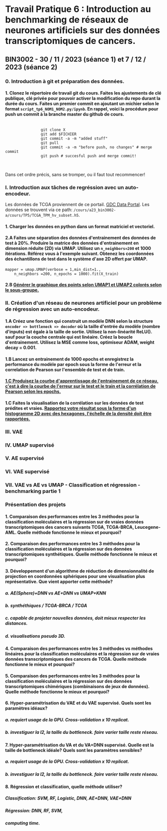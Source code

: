 <body>
    <div class="container">
        <h1>Travail Pratique 6 : Introduction au benchmarking de réseaux de neurones artificiels sur des données transcriptomiques de cancers.</h1>
        <h2>BIN3002 - 30 / 11 / 2023 (séance 1) et 7 / 12 / 2023 (séance 2) </h2>
        <h3>0. Introduction à git et préparation des données. </h3>
        <h4>1. Clonez le répertoire de travail git du cours. Faites les ajustements de clé publique, clé privée pour pouvoir activer
            la modification du repo durant la durée du cours. Faites un premier commit en ajoutant un michier selon le format
            <code>script_tp6_NOM1_NOM2.py/ipynb</code>. En rappel, voici la procédure pour push un commit à la branche master du
            github de cours.
        </h4>
            <pre>
            <code class="langugage-bash">
                git clone X 
                git add $FICHIER
                git commit -a -m "added stuff"
                git pull
                git commit -a -m "before push, no changes" # merge commit
                git push # succesful push and merge commit! 
            </code>
        </pre>
        <p>
        Dans cet ordre précis, sans se tromper, ou il faut tout recommencer!
        </p>
        <h3>I. Introduction aux tâches de regréssion avec un auto-encodeur.</h3>
        <p>
            Les données de TCGA proviennent de ce portail. <a href="https://portal.gdc.cancer.gov/" target="_blank">GDC Data Portal</a>. 
            Les données se trouvent via ce path: <code>/cours/a23_bin3002-a/cours/TP5/TCGA_TPM_hv_subset.h5</code>.
        </p>
        <h4>1. Charger les données en python dans un format matriciel et vectoriel.</h4>
        <h4>2.A Faites une séparation des données d'entrainement des données de test à 20%. Produire la matrice des données d'entrainement en dimension réduite (2D) via UMAP. Utilisez un <code>n_neighbors=200</code> et 1000 itérations. 
        Référez vous à l'exemple suivant. Obtenez les coordonnées des échantillons de test dans le système d'axe 2D offert par UMAP. </h4>
   <pre><code class="language-python">mapper = umap.UMAP(verbose = 1,min_dist=1., 
    n_neighbors =200, n_epochs = 1000).fit(X_train)</code></pre>     
        <h4>2.B  <u>Générer le graphique des points selon UMAP1 et UMAP2 colorés selon le sous-groupe.</u></h4>
        <h3>II. Création d'un réseau de neurones artificiel pour un problème de régression avec un auto-encodeur. 
            <h4>1.A Créez une fonction qui construit un modèle DNN selon la structure <code>encoder => bottleneck => decoder</code>
            où la taille d'entrée du modèle (nombre d'inputs) est égale à la taille de sortie. Utilisez
            la non-linéarité ReLU(). sauf pour la couche centrale qui est linéaire. Créez la boucle d'entrainement. Utilisez
            la MSE comme loss, optimiseur ADAM, weight decay = 0.001. 
            </h4>
            <h4>1.B Lancez un entrainement de 1000 epochs et enregistrez la performance du modèle par epoch sous la forme de l'erreur et la correlation 
                de Pearson sur l'ensemble de test et de train.</h4>
            <h4>
                <u>1.C Produisez la courbe d'apprentissage de l'entrainement de ce réseau, c'est à dire la courbe de l'erreur sur le 
                test et le train et la corrélation de Pearson selon les epochs. </u>
            </h4>
                <h4>1.C Faites la visualisation de la corrélation sur les données de test prédites et vraies. <u>Rapportez votre résultat sous la 
                forme d'un histogramme 2D avec des hexagones, l'échelle de la densité doit être rapportées.</u>   
            </h4>
        <h3>III. VAE </h3>
        <h3>IV. UMAP supervisé </h3>
        <h3>V. AE supervisé</h3>
        <h3>VI. VAE supervisé </h3>
        <h3>VII. VAE vs AE vs UMAP - Classification et régression - benchmarking partie 1</h3>
        <h3>Présentation des projets</h3>
        <h4>1. Comparaison des performances entre les 3 méthodes pour la classification moléculaires et la régression sur de 
            vraies données transcriptomiques des cancers suivants TCGA, TCGA-BRCA, Leucegene-AML. Quelle méthode fonctionne le mieux et pourquoi?
        </h4>
        <h4>2. Comparaison des performances entre les 3 méthodes pour la classification moléculaires et la régression sur des 
            données transcriptomiques synthétiques. Quelle méthode fonctionne le mieux et pourquoi?
        </h4>
        <h4>3. Développement d'un algorithme de réduction de dimensionnalité de projection en coordonnées sphériques pour une 
            visualisation plus représentative. Que vient apporter cette méthode? </h4>
            <h5>a. AE(Sphere)+DNN vs AE+DNN vs UMAP+KNN </h5>
            <h5>b. synthéthiques / TCGA-BRCA / TCGA</h5>
            <h5>c. capable de projeter nouvelles données, doit mieux respecter les distances.</h5>
            <h5>d. visualisations pseudo 3D.</h5>
        <h4>4. Comparaison des performances entre les 3 méthodes vs méthodes linéaires.pour la classification moléculaires et la régression sur de 
            vraies données transcriptomiques des cancers de TCGA. Quelle méthode fonctionne le mieux et pourquoi?</h4>
        <h4>5. Comparaison des performances entre les 3 méthodes pour la classification moléculaires et la régression sur des 
            données transcriptomiques chimériques (combinaisons de jeux de données). Quelle méthode fonctionne le mieux et pourquoi? </h4>
        <h4>6. Hyper-paramétrisation du VAE et du VAE supervisé. Quels sont les paramètres idéaux?</h4>
        <h5>a. requiert usage de la GPU. Cross-validation x 10 replicat.</h5>
        <h5>b. investiguer la l2, la taille du bottleneck. faire varier taille reste réseau.</h5>
        <h4>7. Hyper-paramétrisation du VA et du VA+DNN supervisé. Quelle est la taille de
            bottleneck idéale? Quels sont les paramètres sensibles?</h4>
        <h5>a. requiert usage de la GPU. Cross-validation x 10 replicat.</h5>
        <h5>b. investiguer la l2, la taille du bottleneck. faire varier taille reste réseau. 
        </h5>
        <h4>8. Régression et classification, quelle méthode utiliser? </h4>
        <h5>Classification: SVM, RF, Logistic, DNN, AE+DNN, VAE+DNN</h5>
        <h5>Régression: DNN, RF, SVM, </h5>
        <h5>computing time.</h5>
    </div>
</body>
